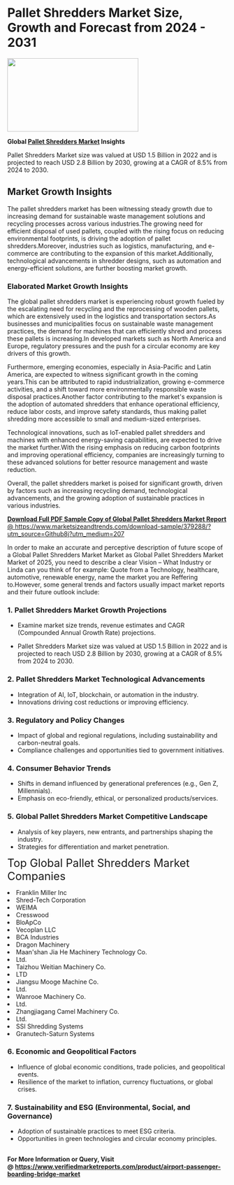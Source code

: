 <H1>Pallet Shredders Market Size, Growth and Forecast from 2024 - 2031</H1><img class="aligncenter size-medium wp-image-584254" src="https://thirdeyenews.in/wp-content/uploads/2024/09/Global-Market-Research-300x168.jpeg" alt="" width="300" height="168" /><p><strong>Global&nbsp;<a href="https://www.marketsizeandtrends.com/download-sample/379288/?utm_source=Github8j?utm_medium=207">Pallet Shredders Market</a> Insights</strong></p><p>Pallet Shredders Market size was valued at USD 1.5 Billion in 2022 and is projected to reach USD 2.8 Billion by 2030, growing at a CAGR of 8.5% from 2024 to 2030.</p><p><h2>Market Growth Insights</h2> <p>The pallet shredders market has been witnessing steady growth due to increasing demand for sustainable waste management solutions and recycling processes across various industries.The growing need for efficient disposal of used pallets, coupled with the rising focus on reducing environmental footprints, is driving the adoption of pallet shredders.Moreover, industries such as logistics, manufacturing, and e-commerce are contributing to the expansion of this market.Additionally, technological advancements in shredder designs, such as automation and energy-efficient solutions, are further boosting market growth.</p> <p><a href="download-link"></a></p> <h3>Elaborated Market Growth Insights</h3> <p>The global pallet shredders market is experiencing robust growth fueled by the escalating need for recycling and the reprocessing of wooden pallets, which are extensively used in the logistics and transportation sectors.As businesses and municipalities focus on sustainable waste management practices, the demand for machines that can efficiently shred and process these pallets is increasing.In developed markets such as North America and Europe, regulatory pressures and the push for a circular economy are key drivers of this growth.</p> <p>Furthermore, emerging economies, especially in Asia-Pacific and Latin America, are expected to witness significant growth in the coming years.This can be attributed to rapid industrialization, growing e-commerce activities, and a shift toward more environmentally responsible waste disposal practices.Another factor contributing to the market's expansion is the adoption of automated shredders that enhance operational efficiency, reduce labor costs, and improve safety standards, thus making pallet shredding more accessible to small and medium-sized enterprises.</p> <p>Technological innovations, such as IoT-enabled pallet shredders and machines with enhanced energy-saving capabilities, are expected to drive the market further.With the rising emphasis on reducing carbon footprints and improving operational efficiency, companies are increasingly turning to these advanced solutions for better resource management and waste reduction.</p> <p>Overall, the pallet shredders market is poised for significant growth, driven by factors such as increasing recycling demand, technological advancements, and the growing adoption of sustainable practices in various industries.</p> <p><a href="get-more-link"></p><p><span class=""><strong>Download Full PDF Sample Copy of Global Pallet Shredders Market Report</strong> @ <a href="https://www.marketsizeandtrends.com/download-sample/379288/?utm_source=Github8j?utm_medium=207" target="_blank">https://www.marketsizeandtrends.com/download-sample/379288/?utm_source=Github8j?utm_medium=207</a></span></p><p>In order to make an accurate and perceptive description of future scope of a Global&nbsp;Pallet Shredders Market Market as Global&nbsp;Pallet Shredders Market Market of 2025, you need to describe a clear Vision &ndash; What Industry or Linda can you think of for example: Quote from a Technology, healthcare, automotive, renewable energy, name the market you are Reffering to.However, some general trends and factors usually impact market reports and their future outlook include:</p><h3>1.&nbsp;<strong>Pallet Shredders Market Growth Projections</strong></h3><ul><li>Examine market size trends, revenue estimates and CAGR (Compounded Annual Growth Rate) projections.</li><li><p>Pallet Shredders Market size was valued at USD 1.5 Billion in 2022 and is projected to reach USD 2.8 Billion by 2030, growing at a CAGR of 8.5% from 2024 to 2030.</p></li></ul><h3>2.&nbsp;<strong>Pallet Shredders Market Technological Advancements</strong></h3><ul><li>Integration of AI, IoT, blockchain, or automation in the industry.</li><li>Innovations driving cost reductions or improving efficiency.</li></ul><h3>3.&nbsp;<strong>Regulatory and Policy Changes</strong></h3><ul><li>Impact of global and regional regulations, including sustainability and carbon-neutral goals.</li><li>Compliance challenges and opportunities tied to government initiatives.</li></ul><h3>4.&nbsp;<strong>Consumer Behavior Trends</strong></h3><ul><li>Shifts in demand influenced by generational preferences (e.g., Gen Z, Millennials).</li><li>Emphasis on eco-friendly, ethical, or personalized products/services.</li></ul><h3>5.&nbsp;<strong>Global Pallet Shredders Market Competitive Landscape</strong></h3><ul><li>Analysis of key players, new entrants, and partnerships shaping the industry.</li><li>Strategies for differentiation and market penetration.</li></ul><p data-pm-slice="1 1 []"><span style="color: inherit; font-family: inherit; font-size: 25px;">Top Global Pallet Shredders Market Companies</span></p><div class="" data-test-id=""><p><li>Franklin Miller Inc</li><li> Shred-Tech Corporation</li><li> WEIMA</li><li> Cresswood</li><li> BloApCo</li><li> Vecoplan LLC</li><li> BCA Industries</li><li> Dragon Machinery</li><li> Maan'shan Jia He Machinery Technology Co.</li><li> Ltd.</li><li> Taizhou Weitian Machinery Co.</li><li>LTD</li><li> Jiangsu Mooge Machine Co.</li><li> Ltd.</li><li> Wanrooe Machinery Co.</li><li> Ltd.</li><li> Zhangjiagang Camel Machinery Co.</li><li> Ltd.</li><li> SSI Shredding Systems</li><li> Granutech-Saturn Systems</li></p></div><h3>6.&nbsp;<strong>Economic and Geopolitical Factors</strong></h3><ul><li>Influence of global economic conditions, trade policies, and geopolitical events.</li><li>Resilience of the market to inflation, currency fluctuations, or global crises.</li></ul><h3>7.&nbsp;<strong>Sustainability and ESG (Environmental, Social, and Governance)</strong></h3><ul><li>Adoption of sustainable practices to meet ESG criteria.</li><li>Opportunities in green technologies and circular economy principles.</li></ul><h2><strong style="font-size: 14px;">For More Information or Query, Visit @&nbsp;</strong><a style="background-color: #ffffff; font-size: 14px;" href="https://www.marketsizeandtrends.com/report/pallet-shredders-market/" target="_blank">https://www.verifiedmarketreports.com/product/airport-passenger-boarding-bridge-market</a></h2>
